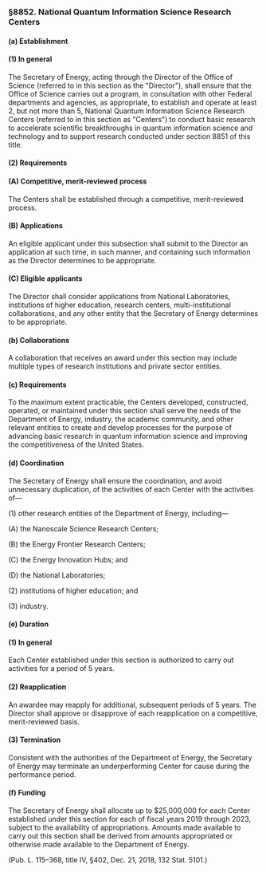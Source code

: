 ### §8852. National Quantum Information Science Research Centers ###

#### (a) Establishment ####

#### (1) In general ####

The Secretary of Energy, acting through the Director of the Office of Science (referred to in this section as the "Director"), shall ensure that the Office of Science carries out a program, in consultation with other Federal departments and agencies, as appropriate, to establish and operate at least 2, but not more than 5, National Quantum Information Science Research Centers (referred to in this section as "Centers") to conduct basic research to accelerate scientific breakthroughs in quantum information science and technology and to support research conducted under section 8851 of this title.

#### (2) Requirements ####

#### (A) Competitive, merit-reviewed process ####

The Centers shall be established through a competitive, merit-reviewed process.

#### (B) Applications ####

An eligible applicant under this subsection shall submit to the Director an application at such time, in such manner, and containing such information as the Director determines to be appropriate.

#### (C) Eligible applicants ####

The Director shall consider applications from National Laboratories, institutions of higher education, research centers, multi-institutional collaborations, and any other entity that the Secretary of Energy determines to be appropriate.

#### (b) Collaborations ####

A collaboration that receives an award under this section may include multiple types of research institutions and private sector entities.

#### (c) Requirements ####

To the maximum extent practicable, the Centers developed, constructed, operated, or maintained under this section shall serve the needs of the Department of Energy, industry, the academic community, and other relevant entities to create and develop processes for the purpose of advancing basic research in quantum information science and improving the competitiveness of the United States.

#### (d) Coordination ####

The Secretary of Energy shall ensure the coordination, and avoid unnecessary duplication, of the activities of each Center with the activities of—

(1) other research entities of the Department of Energy, including—

(A) the Nanoscale Science Research Centers;

(B) the Energy Frontier Research Centers;

(C) the Energy Innovation Hubs; and

(D) the National Laboratories;

(2) institutions of higher education; and

(3) industry.

#### (e) Duration ####

#### (1) In general ####

Each Center established under this section is authorized to carry out activities for a period of 5 years.

#### (2) Reapplication ####

An awardee may reapply for additional, subsequent periods of 5 years. The Director shall approve or disapprove of each reapplication on a competitive, merit-reviewed basis.

#### (3) Termination ####

Consistent with the authorities of the Department of Energy, the Secretary of Energy may terminate an underperforming Center for cause during the performance period.

#### (f) Funding ####

The Secretary of Energy shall allocate up to $25,000,000 for each Center established under this section for each of fiscal years 2019 through 2023, subject to the availability of appropriations. Amounts made available to carry out this section shall be derived from amounts appropriated or otherwise made available to the Department of Energy.

(Pub. L. 115–368, title IV, §402, Dec. 21, 2018, 132 Stat. 5101.)